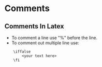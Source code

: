 Comments
========

## Comments In Latex

- To comment a line use "%" before the line.
- To comment out multiple line use:

```
	\iffalse
		<your text here>
	\fi
```
